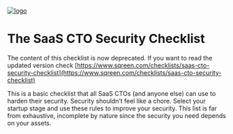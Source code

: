[![logo](https://cto-security-checklist.sqreen.io/images/github.jpg)](https://cto-security-checklist.sqreen.io/)

# The SaaS CTO Security Checklist

The content of this checklist is now deprecated. If you want to read the updated version check [https://www.sqreen.com/checklists/saas-cto-security-checklist](https://www.sqreen.com/checklists/saas-cto-security-checklist)

This is a basic checklist that all SaaS CTOs (and anyone else) can use to harden their security. Security shouldn’t feel like a chore. Select your startup stage and use these rules to improve your security. This list is far from exhaustive, incomplete by nature since the security you need depends on your assets.
